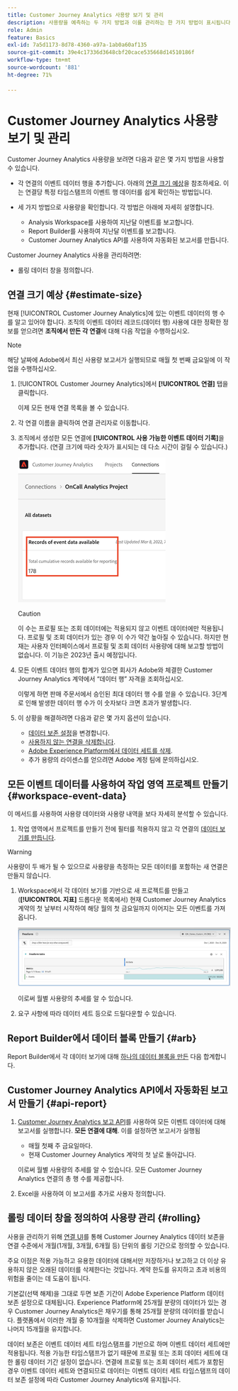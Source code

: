 ```yaml
---
title: Customer Journey Analytics 사용량 보기 및 관리
description: 사용량을 예측하는 두 가지 방법과 이를 관리하는 한 가지 방법이 표시됩니다.
role: Admin
feature: Basics
exl-id: 7a5d1173-8d78-4360-a97a-1ab0a60af135
source-git-commit: 39e4c17336d3648cbf20cace535668d14510186f
workflow-type: tm+mt
source-wordcount: '881'
ht-degree: 71%

---
```


# Customer Journey Analytics 사용량 보기 및 관리

Customer Journey Analytics 사용량을 보려면 다음과 같은 몇 가지 방법을 사용할 수 있습니다.

* 각 연결의 이벤트 데이터 행을 추가합니다. 아래의 [연결 크기 예상](#estimate-connection-size)을 참조하세요. 이는 연결당 특정 타임스탬프의 이벤트 행 데이터를 쉽게 확인하는 방법입니다.

* 세 가지 방법으로 사용량을 확인합니다. 각 방법은 아래에 자세히 설명합니다.
   * Analysis Workspace를 사용하여 지난달 이벤트를 보고합니다.
   * Report Builder를 사용하여 지난달 이벤트를 보고합니다.
   * Customer Journey Analytics API를 사용하여 자동화된 보고서를 만듭니다.

Customer Journey Analytics 사용을 관리하려면:

* 롤링 데이터 창을 정의합니다.

## 연결 크기 예상 {#estimate-size}

현재 [!UICONTROL Customer Journey Analytics]에 있는 이벤트 데이터의 행 수를 알고 있어야 합니다. 조직의 이벤트 데이터 레코드(데이터 행) 사용에 대한 정확한 정보를 얻으려면 **조직에서 만든 각 연결**&#x200B;에 대해 다음 작업을 수행하십시오.

>[!NOTE]
>
>해당 날짜에 Adobe에서 최신 사용량 보고서가 실행되므로 매월 첫 번째 금요일에 이 작업을 수행하십시오.

1. [!UICONTROL Customer Journey Analytics]에서 **[!UICONTROL 연결]** 탭을 클릭합니다.

   이제 모든 현재 연결 목록을 볼 수 있습니다.

1. 각 연결 이름을 클릭하여 연결 관리자로 이동합니다.

1. 조직에서 생성한 모든 연결에 **[!UICONTROL 사용 가능한 이벤트 데이터 기록]**&#x200B;을 추가합니다. (연결 크기에 따라 숫자가 표시되는 데 다소 시간이 걸릴 수 있습니다.)

   ![사용 가능한 이벤트 데이터 레코드](./assets/event-data.png)

   >[!CAUTION]
   >
   >   이 수는 프로필 또는 조회 데이터에는 적용되지 않고 이벤트 데이터에만 적용됩니다. 프로필 및 조회 데이터가 있는 경우 이 수가 약간 높아질 수 있습니다. 하지만 현재는 사용자 인터페이스에서 프로필 및 조회 데이터 사용량에 대해 보고할 방법이 없습니다. 이 기능은 2023년 출시 예정입니다.

1. 모든 이벤트 데이터 행의 합계가 있으면 회사가 Adobe와 체결한 Customer Journey Analytics 계약에서 “데이터 행” 자격을 조회하십시오.

   이렇게 하면 판매 주문서에서 승인된 최대 데이터 행 수를 얻을 수 있습니다. 3단계로 인해 발생한 데이터 행 수가 이 숫자보다 크면 초과가 발생합니다.

1. 이 상황을 해결하려면 다음과 같은 몇 가지 옵션이 있습니다.

   * [데이터 보존 설정](https://experienceleague.adobe.com/docs/analytics-platform/using/cja-connections/manage-connections.html?lang=ko-KR#set-rolling-window-for-connection-data-retention)을 변경합니다.
   * [사용하지 않는 연결을 삭제합니다](https://experienceleague.adobe.com/docs/analytics-platform/using/cja-overview/cja-faq.html?lang=ko-KR#implications-of-deleting-data-components).
   * [Adobe Experience Platform에서 데이터 세트를 삭제](https://experienceleague.adobe.com/docs/analytics-platform/using/cja-overview/cja-faq.html?lang=ko-KR#implications-of-deleting-data-components).
   * 추가 용량의 라이센스를 얻으려면 Adobe 계정 팀에 문의하십시오.

## 모든 이벤트 데이터를 사용하여 작업 영역 프로젝트 만들기 {#workspace-event-data}

이 메서드를 사용하여 사용량 데이터와 사용량 내역을 보다 자세히 분석할 수 있습니다.

1. 작업 영역에서 프로젝트를 만들기 전에 필터를 적용하지 않고 각 연결의 [데이터 보기를 만듭니다](/help/data-views/create-dataview.md).

>[!WARNING]
>
>    사용량이 두 배가 될 수 있으므로 사용량을 측정하는 모든 데이터를 포함하는 새 연결은 만들지 않습니다.

1. Workspace에서 각 데이터 보기를 기반으로 새 프로젝트를 만들고(**[!UICONTROL 지표]** 드롭다운 목록에서) 현재 Customer Journey Analytics 계약의 첫 날부터 시작하여 해당 월의 첫 금요일까지 이어지는 모든 이벤트를 가져옵니다.

   ![이벤트를 표시하는 자유 형식 테이블입니다.](./assets/events-usage.png)

   이로써 월별 사용량의 추세를 알 수 있습니다.

1. 요구 사항에 따라 데이터 세트 등으로 드릴다운할 수 있습니다.

## Report Builder에서 데이터 블록 만들기 {#arb}

Report Builder에서 각 데이터 보기에 대해 [하나의 데이터 블록을 만든](/help/report-builder/create-a-data-block.md) 다음 합계합니다.

## Customer Journey Analytics API에서 자동화된 보고서 만들기 {#api-report}

1. [Customer Journey Analytics 보고 API](https://developer.adobe.com/cja-apis/docs/api/#tag/Reporting-API)를 사용하여 모든 이벤트 데이터에 대해 보고서를 실행합니다. **모든 연결에 대해**. 이를 설정하면 보고서가 실행됨

   * 매월 첫째 주 금요일마다.
   * 현재 Customer Journey Analytics 계약의 첫 날로 돌아갑니다.

   이로써 월별 사용량의 추세를 알 수 있습니다. 모든 Customer Journey Analytics 연결의 총 행 수를 제공합니다.

1. Excel을 사용하여 이 보고서를 추가로 사용자 정의합니다.

## 롤링 데이터 창을 정의하여 사용량 관리 {#rolling}

사용을 관리하기 위해 [연결 UI](/help/connections/create-connection.md)를 통해 Customer Journey Analytics 데이터 보존을 연결 수준에서 개월(1개월, 3개월, 6개월 등) 단위의 롤링 기간으로 정의할 수 있습니다.

주요 이점은 적용 가능하고 유용한 데이터에 대해서만 저장하거나 보고하고 더 이상 유용하지 않은 오래된 데이터를 삭제한다는 것입니다. 계약 한도를 유지하고 초과 비용의 위험을 줄이는 데 도움이 됩니다.

기본값(선택 해제)을 그대로 두면 보존 기간이 Adobe Experience Platform 데이터 보존 설정으로 대체됩니다. Experience Platform에 25개월 분량의 데이터가 있는 경우 Customer Journey Analytics은 채우기를 통해 25개월 분량의 데이터를 받습니다. 플랫폼에서 이러한 개월 중 10개월을 삭제하면 Customer Journey Analytics는 나머지 15개월을 유지합니다.

데이터 보존은 이벤트 데이터 세트 타임스탬프를 기반으로 하며 이벤트 데이터 세트에만 적용됩니다. 적용 가능한 타임스탬프가 없기 때문에 프로필 또는 조회 데이터 세트에 대한 롤링 데이터 기간 설정이 없습니다. 연결에 프로필 또는 조회 데이터 세트가 포함된 경우 이벤트 데이터 세트와 연결되므로 데이터는 이벤트 데이터 세트 타임스탬프의 데이터 보존 설정에 따라 Customer Journey Analytics에 유지됩니다.

